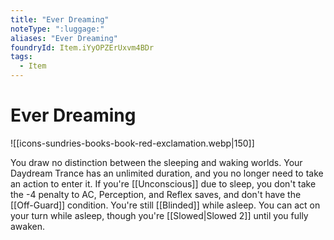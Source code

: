 ```yaml
---
title: "Ever Dreaming"
noteType: ":luggage:"
aliases: "Ever Dreaming"
foundryId: Item.iYyOPZErUxvm4BDr
tags:
  - Item
---
```


# Ever Dreaming
![[icons-sundries-books-book-red-exclamation.webp|150]]

You draw no distinction between the sleeping and waking worlds. Your Daydream Trance has an unlimited duration, and you no longer need to take an action to enter it. If you're [[Unconscious]] due to sleep, you don't take the -4 penalty to AC, Perception, and Reflex saves, and don't have the [[Off-Guard]] condition. You're still [[Blinded]] while asleep. You can act on your turn while asleep, though you're [[Slowed|Slowed 2]] until you fully awaken.
